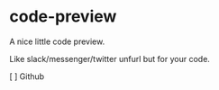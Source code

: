 # code-preview
A nice little code preview.

Like slack/messenger/twitter unfurl but for your code.

[ ] Github

